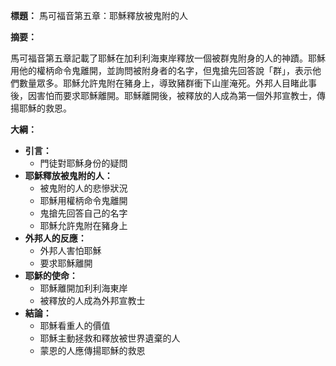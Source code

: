 **標題：** 馬可福音第五章：耶穌釋放被鬼附的人

**摘要：**

馬可福音第五章記載了耶穌在加利利海東岸釋放一個被群鬼附身的人的神蹟。耶穌用他的權柄命令鬼離開，並詢問被附身者的名字，但鬼搶先回答說「群」，表示他們數量眾多。耶穌允許鬼附在豬身上，導致豬群衝下山崖淹死。外邦人目睹此事後，因害怕而要求耶穌離開。耶穌離開後，被釋放的人成為第一個外邦宣教士，傳揚耶穌的救恩。

**大綱：**

* **引言：**
    * 門徒對耶穌身份的疑問
* **耶穌釋放被鬼附的人：**
    * 被鬼附的人的悲慘狀況
    * 耶穌用權柄命令鬼離開
    * 鬼搶先回答自己的名字
    * 耶穌允許鬼附在豬身上
* **外邦人的反應：**
    * 外邦人害怕耶穌
    * 要求耶穌離開
* **耶穌的使命：**
    * 耶穌離開加利利海東岸
    * 被釋放的人成為外邦宣教士
* **結論：**
    * 耶穌看重人的價值
    * 耶穌主動拯救和釋放被世界遺棄的人
    * 蒙恩的人應傳揚耶穌的救恩